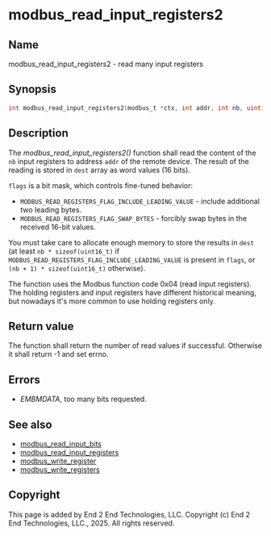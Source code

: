 # modbus_read_input_registers2

## Name

modbus_read_input_registers2 - read many input registers

## Synopsis

```c
int modbus_read_input_registers2(modbus_t *ctx, int addr, int nb, uint16_t *dest, int flags);
```

## Description

The *modbus_read_input_registers2()* function shall read the content of the `nb`
input registers to address `addr` of the remote device. The result of the
reading is stored in `dest` array as word values (16 bits).

`flags` is a bit mask, which controls fine-tuned behavior:

- `MODBUS_READ_REGISTERS_FLAG_INCLUDE_LEADING_VALUE` - include additional two leading bytes.
- `MODBUS_READ_REGISTERS_FLAG_SWAP_BYTES` - forcibly swap bytes in the received 16-bit values.

You must take care to allocate enough memory to store the results in `dest`
(at least `nb * sizeof(uint16_t)` if `MODBUS_READ_REGISTERS_FLAG_INCLUDE_LEADING_VALUE`
is present in `flags`, or `(nb + 1) * sizeof(uint16_t)` otherwise).

The function uses the Modbus function code 0x04 (read input registers). The
holding registers and input registers have different historical meaning, but
nowadays it's more common to use holding registers only.

## Return value

The function shall return the number of read values if
successful. Otherwise it shall return -1 and set errno.

## Errors

- *EMBMDATA*, too many bits requested.

## See also

- [modbus_read_input_bits](modbus_read_input_bits.md)
- [modbus_read_input_registers](modbus_read_input_registers.md)
- [modbus_write_register](modbus_write_register.md)
- [modbus_write_registers](modbus_write_registers.md)

## Copyright

This page is added by End 2 End Technologies, LLC.
Copyright (c) End 2 End Technologies, LLC., 2025. All rights reserved.
